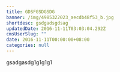 ```yaml
---
title: GDSFGSDGSDG
banner: /img/4985322023_aecdb48f53_b.jpg
shortdesc: gsdgadsgdsag
updatedDate: 2016-11-11T03:03:04.292Z
cmsUserSlug: ""
date: 2016-11-11T00:00:00+08:00
categories: null
---
```


gsadgasdg1g1g1g1
